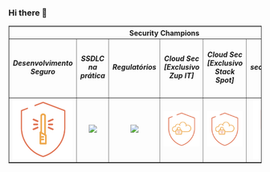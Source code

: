 ### Hi there 👋

<!--
**guilhermepaulozup/guilhermepaulozup** is a ✨ _special_ ✨ repository because its `README.md` (this file) appears on your GitHub profile.

Here are some ideas to get you started:

- 🔭 I’m currently working on ...
- 🌱 I’m currently learning ...
- 👯 I’m looking to collaborate on ...
- 🤔 I’m looking for help with ...
- 💬 Ask me about ...
- 📫 How to reach me: ...
- 😄 Pronouns: ...
- ⚡ Fun fact: ...
-->







<!-- NÃO ALTERE O BLOCO ABAIXO -->
<!-- ALERTA:  Qualquer conteúdo dentro desse bloco sera removido, não adicione conteúdo próprio -->
<div id="b43adcc6fec119bb2ec79b094ede7da4">
    <table border="1px" width="300px" align="center">
        <thead align="center">
            <tr>
                <th colspan="6">Security Champions</th>
            </tr>
        </thead>
        <tbody align="center">
            <tr>
                <td width="150px"><h5>Desenvolvimento Seguro</h5></td>
                <td width="150px"><h5>SSDLC na prática</h5></td>
                <td width="150px"><h5>Regulatórios</h5></td>
                <td width="150px"><h5>Cloud Sec [Exclusivo Zup IT]</h5></td>
                <td width="150px"><h5>Cloud Sec [Exclusivo Stack Spot]</h5></td>
                <td width="150px"><h5>security_champion</h5></td>
            </tr>
            <tr>
                <td><img src="badges/desenvolvimento_seguro.png" width="120px"></td>
                <td><img src="badges/ssdlc_na_prática.png" width="120px"></td>
                <td><img src="badges/regulatórios.png" width="120px"></td>
                <td><img src="badges/cloud_sec.png" width="120px"></td>
                <td><img src="badges/cloud_sec.png" width="120px"></td>
                <td><img src="badges/security_champion.png" width="120px"></td>
            </tr>
        </tbody>
    </table>
</div>
<!-- NÃO ALTERE O BLOCO ACIMA -->